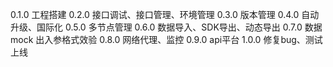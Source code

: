 0.1.0 工程搭建
0.2.0 接口调试、接口管理、环境管理
0.3.0 版本管理
0.4.0 自动升级、国际化
0.5.0 多节点管理
0.6.0 数据导入、SDK导出、动态导出
0.7.0 数据mock 出入参格式效验
0.8.0 网络代理、监控
0.9.0 api平台
1.0.0 修复bug、测试上线